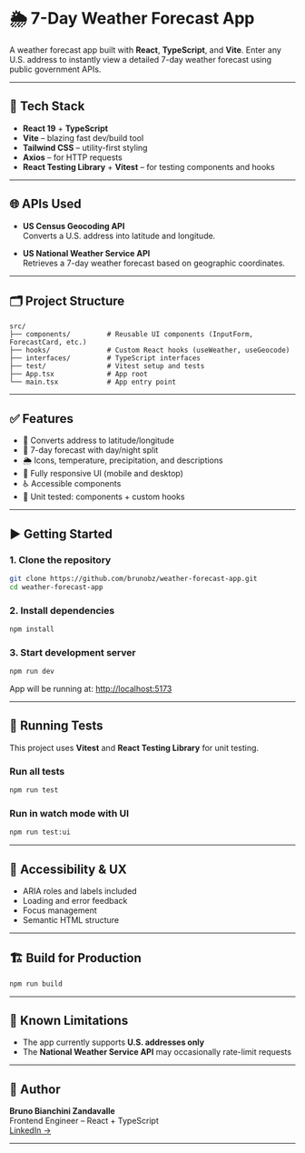 # 🌦️ 7-Day Weather Forecast App

A weather forecast app built with **React**, **TypeScript**, and **Vite**. Enter any U.S. address to instantly view a detailed 7-day weather forecast using public government APIs.

---

## 🚀 Tech Stack

- **React 19** + **TypeScript**
- **Vite** – blazing fast dev/build tool
- **Tailwind CSS** – utility-first styling
- **Axios** – for HTTP requests
- **React Testing Library** + **Vitest** – for testing components and hooks

---

## 🌐 APIs Used

- **US Census Geocoding API**  
  Converts a U.S. address into latitude and longitude.

- **US National Weather Service API**  
  Retrieves a 7-day weather forecast based on geographic coordinates.

---

## 🗂️ Project Structure

```
src/
├── components/         # Reusable UI components (InputForm, ForecastCard, etc.)
├── hooks/              # Custom React hooks (useWeather, useGeocode)
├── interfaces/         # TypeScript interfaces
├── test/               # Vitest setup and tests
├── App.tsx             # App root
└── main.tsx            # App entry point
```

---

## ✅ Features

- 📍 Converts address to latitude/longitude
- 📆 7-day forecast with day/night split
- 🌦️ Icons, temperature, precipitation, and descriptions
- 📱 Fully responsive UI (mobile and desktop)
- ♿ Accessible components
- 🧪 Unit tested: components + custom hooks

---

## ▶️ Getting Started

### 1. Clone the repository

```bash
git clone https://github.com/brunobz/weather-forecast-app.git
cd weather-forecast-app
```

### 2. Install dependencies

```bash
npm install
```

### 3. Start development server

```bash
npm run dev
```

App will be running at: [http://localhost:5173](http://localhost:5173)

---

## 🧪 Running Tests

This project uses **Vitest** and **React Testing Library** for unit testing.

### Run all tests

```bash
npm run test
```

### Run in watch mode with UI

```bash
npm run test:ui
```

---

## 🧠 Accessibility & UX

- ARIA roles and labels included
- Loading and error feedback
- Focus management
- Semantic HTML structure

---

## 🏗️ Build for Production

```bash
npm run build
```

---

## 📌 Known Limitations

- The app currently supports **U.S. addresses only**
- The **National Weather Service API** may occasionally rate-limit requests

---

## 🤝 Author

**Bruno Bianchini Zandavalle**  
Frontend Engineer – React + TypeScript  
[LinkedIn →](https://www.linkedin.com/in/bruno-bianchini-zandavalle-9ab37ab0)

---
